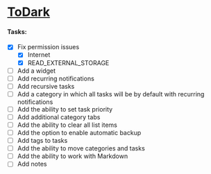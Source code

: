 # [ToDark](https://github.com/darkmoonight/ToDark)

#### **Tasks:**

- [x]  Fix permission issues
	- [x] Internet
	- [x] READ_EXTERNAL_STORAGE
- [ ] Add a widget
- [ ] Add recurring notifications
- [ ] Add recursive tasks
- [ ] Add a category in which all tasks will be by default with recurring notifications
- [ ] Add the ability to set task priority
- [ ] Add additional category tabs
- [ ] Add the ability to clear all list items
- [ ] Add the option to enable automatic backup
- [ ] Add tags to tasks
- [ ] Add the ability to move categories and tasks
- [ ] Add the ability to work with Markdown
- [ ] Add notes